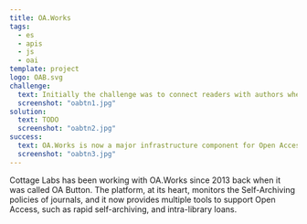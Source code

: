 ```yaml
---
title: OA.Works
tags:
  - es
  - apis
  - js
  - oai
template: project
logo: OAB.svg
challenge:
  text: Initially the challenge was to connect readers with authors when Open Access versions of their papers were not available.  This quickly grew into a suite of tools to help authors self-archive, to help other infrastructure services to unerstand about self-archiving policies, and to provide next generation inter-library loans tools.
  screenshot: "oabtn1.jpg"
solution:
  text: TODO
  screenshot: "oabtn2.jpg"
success:
  text: OA.Works is now a major infrastructure component for Open Access, and has found itself major funders to continue its operations.
  screenshot: "oabtn3.jpg"
---
```


Cottage Labs has been working with OA.Works since 2013 back when it was called OA Button.  The platform, at its heart, monitors the Self-Archiving policies of journals, and it now provides multiple tools to support Open Access, such as rapid self-archiving, and intra-library loans.